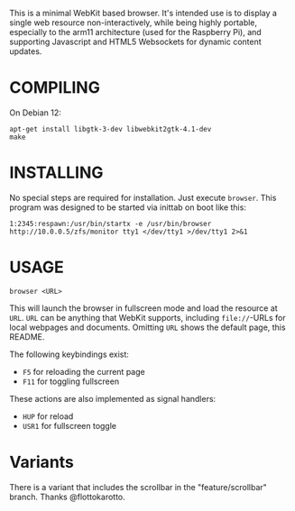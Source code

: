 This is a minimal WebKit based browser.
It's intended use is to display a single web resource non-interactively,
while being highly portable, especially to the arm11 architecture (used for the Raspberry Pi), and supporting Javascript and HTML5 Websockets for dynamic content updates.

# COMPILING
On Debian 12:

    apt-get install libgtk-3-dev libwebkit2gtk-4.1-dev
    make

# INSTALLING
No special steps are required for installation. Just execute `browser`.
This program was designed to be started via inittab on boot like this:

    1:2345:respawn:/usr/bin/startx -e /usr/bin/browser http://10.0.0.5/zfs/monitor tty1 </dev/tty1 >/dev/tty1 2>&1

# USAGE
    browser <URL>

This will launch the browser in fullscreen mode and load the resource at `URL`.
`URL` can be anything that WebKit supports, including `file://`-URLs for local webpages and documents.
Omitting `URL` shows the default page, this README.

The following keybindings exist:
  - `F5` for reloading the current page
  - `F11` for toggling fullscreen

These actions are also implemented as signal handlers:
  - `HUP` for reload
  - `USR1` for fullscreen toggle

# Variants

There is a variant that includes the scrollbar in the "feature/scrollbar" branch. Thanks @flottokarotto.
